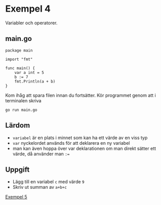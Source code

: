 # Exempel 4

Variabler och operatorer.

## main.go

	package main
	
	import "fmt"
	
	func main() {
		var a int = 5
		b := 7
		fmt.Println(a + b)
	}
	
Kom ihåg att spara filen innan du fortsätter. Kör programmet genom att i terminalen skriva

	go run main.go
	
	
## Lärdom

- `variabel` är en plats i minnet som kan ha ett värde av en viss typ
- `var` nyckelordet används för att deklarera en ny variabel
- man kan även hoppa över var deklarationen om man direkt sätter ett värde, då använder man `:=` 

## Uppgift

- Lägg till en variabel `c` med värde `9`
- Skriv ut summan av `a+b+c`

[Exempel 5](../exempel5/README.md)
